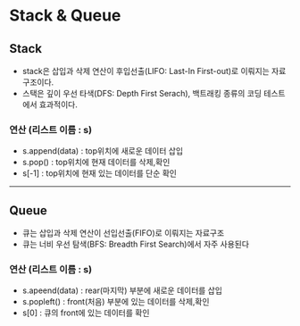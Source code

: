 # Stack & Queue

## Stack

- stack은 삽입과 삭제 연산이 후입선출(LIFO: Last-In First-out)로 이뤄지는 자료구조이다.
- 스택은 깊이 우선 타색(DFS: Depth First Serach), 백트래킹 종류의 코딩 테스트에서 효과적이다.

### 연산 (리스트 이름 : s)

- s.append(data) : top위치에 새로운 데이터 삽입
- s.pop() : top위치에 현재 데이터를 삭제,확인
- s[-1] : top위치에 현재 있는 데이터를 단순 확인

---

## Queue

- 큐는 삽입과 삭제 연산이 선입선출(FIFO)로 이뤄지는 자료구조
- 큐는 너비 우선 탐색(BFS: Breadth First Search)에서 자주 사용된다

### 연산 (리스트 이름 : s)

- s.apeend(data) : rear(마지막) 부분에 새로운 데이터를 삽입
- s.popleft() : front(처음) 부분에 있는 데이터를 삭제,확인
- s[0] : 큐의 front에 있는 데이터를 확인
